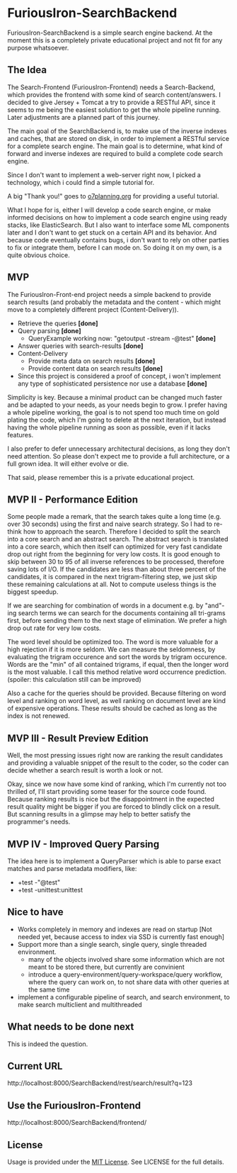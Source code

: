 # FuriousIron-SearchBackend

FuriousIron-SearchBackend is a simple search engine backend. At the moment this is a completely
private educational project and not fit for any purpose whatsoever.

## The Idea

The Search-Frontend (FuriousIron-Frontend) needs a Search-Backend, which provides the frontend 
with some kind of search content/answers. I decided to give Jersey + Tomcat a try to provide a 
RESTful API, since it seems to me being the easiest solution to get the whole pipeline running.
Later adjustments are a planned part of this journey.

The main goal of the SearchBackend is, to make use of the inverse indexes and caches, that are
stored on disk, in order to implement a RESTful service for a complete search engine. The main 
goal is to determine, what kind of forward and inverse indexes are required to build a complete 
code search engine.

Since I don't want to implement a web-server right now, I picked a technology, which i could
find a simple tutorial for.

A big "Thank you!" goes to [o7planning.org](https://o7planning.org/de/11199/die-anleitung-zum-java-restful-web-services-fur-den-anfanger) for providing a useful tutorial.

What I hope for is, either I will develop a code search engine, or make informed decisions on
how to implement a code search engine using ready stacks, like ElasticSearch. But I also want
to interface some ML components later and I don't want to get stuck on a certain API and its 
behavior. And because code eventually contains bugs, i don't want to rely on other parties to
fix or integrate them, before I can mode on. So doing it on my own, is a quite obvious choice.

## MVP

The FuriousIron-Front-end project needs a simple backend to provide search results (and probably 
the metadata and the content - which might move to a completely different project (Content-Delivery)).

* Retrieve the queries __[done]__
* Query parsing __[done]__
  * QueryExample working now: "getoutput -stream -@test" __[done]__
* Answer queries with search-results __[done]__
* Content-Delivery
  * Provide meta data on search results __[done]__
  * Provide content data on search results __[done]__
* Since this project is considered a proof of concept, i won't implement any type of sophisticated persistence nor use a database __[done]__

Simplicity is key. Because a minimal product can be changed much faster and be adapted to your 
needs, as your needs begin to grow. I prefer having a whole pipeline working, the goal is to not 
spend too much time on gold plating the code, which I'm going to delete at the next iteration, 
but instead having the whole pipeline running as soon as possible, even if it lacks features. 

I also prefer to defer unnecessary architectural decisions, as long they don't need attention. 
So please don't expect me to provide a full architecture, or a full grown idea. It will either 
evolve or die.

That said, please remember this is a private educational project.

## MVP II - Performance Edition

Some people made a remark, that the search takes quite a long time (e.g. over 30 seconds) using 
the first and naive search strategy. So I had to re-think how to approach the search. Therefore I 
decided to split the search into a core search and an abstract search. The abstract search is 
translated into a core search, which then itself can optimized for very fast candidate drop out 
right from the beginning for very low costs. It is good enough to skip between 30 to 95 of all 
inverse references to be processed, therefore saving lots of I/O. If the candidates are less 
than about three percent of the candidates, it is compared in the next trigram-filtering step, 
we just skip these remaining calculations at all. Not to compute useless things is the biggest 
speedup.

If we are searching for combination of words in a document e.g. by "and"-ing search terms we
can search for the documents containing all tri-grams first, before sending them to the next 
stage of elimination. We prefer a high drop out rate for very low costs.  

The word level should be optimized too. The word is more valuable for a high rejection if it
is more seldom. We can measure the seldomness, by evaluating the trigram occurence and sort 
the words by trigram occurence. Words are the "min" of all contained trigrams, if equal, then 
the longer word is the most valuable. I call this method relative word occurrence prediction.
(spoiler: this calculation still can be improved)    

Also a cache for the queries should be provided. Because filtering on word level and ranking on 
word level, as well ranking on document level are kind of expensive operations. These results 
should be cached as long as the index is not renewed.

## MVP III - Result Preview Edition

Well, the most pressing issues right now are ranking the result candidates and providing a 
valuable snippet of the result to the coder, so the coder can decide whether a search result 
is worth a look or not.

Okay, since we now have some kind of ranking, which I'm currently not too thrilled of, I'll
start providing some teaser for the source code found. Because ranking results is nice but
the disappointment in the expected result quality might be bigger if you are forced to blindly 
click on a result. But scanning results in a glimpse may help to better satisfy the programmer's
needs.

## MVP IV - Improved Query Parsing

The idea here is to implement a QueryParser which is able to parse exact matches and parse 
metadata modifiers, like: 
  * +test -"@test"
  * +test -unittest:unittest

## Nice to have

* Works completely in memory and indexes are read on startup [Not needed yet, because access to index via SSD is currently fast enough]
* Support more than a single search, single query, single threaded environment.
  * many of the objects involved share some information which are not meant to be stored there, but currently are convinient
  * introduce a query-environment/query-workspace/query workflow, where the query can work on, to not share data with other queries at the same time
* implement a configurable pipeline of search, and search environment, to make search multiclient and multithreaded


## What needs to be done next

This is indeed the question.

## Current URL

http://localhost:8000/SearchBackend/rest/search/result?q=123

## Use the FuriousIron-Frontend

http://localhost:8000/SearchBackend/frontend/

## License

Usage is provided under the [MIT License](http://opensource.org/licenses/mit-license.php). See LICENSE for the full details.
